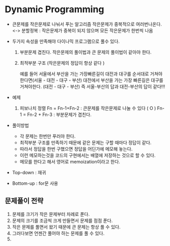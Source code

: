 # Dynamic Programming

- 큰문제를 작은문제로 나눠서 푸는 알고리즘
  작은문제가 중복적으로 여러번나온다. <->  분할정복 : 작은문제가 중복이 되지 않으며 모든 작은문제가 한번씩 나옴

- 두가지 속성을 만족해야 다이나믹 프로그램으로 풀수 있다. 

  1. 부분문제 겹친다. 
     작은문제의 풀이법과 큰 문제의 풀이법이 같아야 한다. 

  2. 최적부분 구조 (작은문제의 정답이 항상 같다 )

     예를 들어 서울에서 부산을 가는 가장빠른길이 대전과 대구를 순서대로 거쳐야한다면(서울 - 대전 - 대구 - 부산)
     대전에서 부산을 가는 가장 빠른길은 대구를 거쳐야한다. (대전 - 대구 - 부산)
     즉 서울-부산의 답과 대전-부산의 답이 같다!!!

- 예제
  1. 피보나치 정렬
     Fn = Fn-1+Fn-2 : 큰문제를 작은문제로 나눌 수 있다 ( O )
     Fn-1 = Fn-2 + Fn-3 : 부분문제가 겹친다. 
- 풀이방법
  - 각 문제는 한번만 푸러야 한다. 
  - 최적부분 구조를 만족하기 때문에 같은 문제는 구할 때마다 정답이 같다. 
  - 따라서 정답을 한번 구했으면 정답을 어딘가에 메모해 놓는다. 
  - 이런 메모하는것을 코드의 구현에서는 배열에 저장하는 것으로 할 수 있다. 
  - 메모를 한다고 해서 영어로 memoization이라고 한다. 
- Top-down : 재귀 
- Bottom-up : for문 사용

## 문제풀이 전략

1. 문제를 크기가 작은 문제부터 차례로 푼다.
2. 문제의 크기를 조금씩 크게 만들면서 문제를 점점 푼다. 
3. 작은 문제를 풀면서 왔기 때문에 큰 문제는 항상 풀 수 있다. 
4. 그러다보면 언젠간 풀어야 하는 문제를 풀 수 있다. 
5. 

